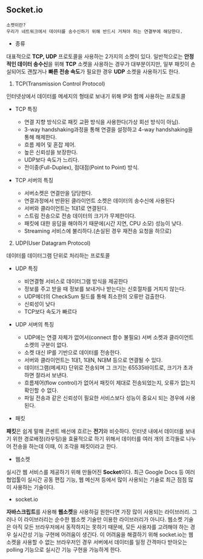 ##  Socket.io

```
소켓이란?
우리가 네트워크에서 데이터를 송수신하기 위해 반드시 거쳐야 하는 연결부에 해당한다.
```
- 종류

대표적으로 **TCP, UDP** 프로토콜을 사용하는 2가지의 소켓이 있다. 일반적으로는 **안정적인 데이터 송수신**을 위해 **TCP** 소켓을 사용하는 경우가 대부분이지만, 일부 패킷이 손실되어도 괜찮거나 **빠른 전송 속도**가 필요한 경우 **UDP** 소켓을 사용하기도 한다.

1. TCP(Transmission Control Protocol)

인터넷상에서 데이터를 메세지의 형태로 보내기 위해 IP와 함께 사용하는 프로토콜

* TCP 특징

  - 연결 지향 방식으로 패킷 교환 방식을 사용한다(가상 회선 방식이 아님).
  - 3-way handshaking과정을 통해 연결을 설정하고 4-way handshaking을 통해 해제한다.
  - 흐름 제어 및 혼잡 제어.
  - 높은 신뢰성을 보장한다.
  - UDP보다 속도가 느리다.
  - 전이중(Full-Duplex), 점대점(Point to Point) 방식.

* TCP 서버의 특징 
  - 서버소켓은 연결만을 담당한다.
  - 연결과정에서 반환된 클라이언트 소켓은 데이터의 송수신에 사용된다
  - 서버와 클라이언트는 1대1로 연결된다.
  - 스트림 전송으로 전송 데이터의 크기가 무제한이다.
  - 패킷에 대한 응답을 해야하기 때문에(시간 지연, CPU 소모) 성능이 낮다.
  - Streaming 서비스에 불리하다.(손실된 경우 재전송 요청을 하므로)

2. UDP(User Datagram Protocol)

데이터를 데이터그램 단위로 처리하는 프로토콜

* UDP 특징 
  - 비연결형 서비스로 데이터그램 방식을 제공한다
  - 정보를 주고 받을 때 정보를 보내거나 받는다는 신호절차를 거치지 않는다.
  - UDP헤더의 CheckSum 필드를 통해 최소한의 오류만 검출한다.
  - 신뢰성이 낮다
  - TCP보다 속도가 빠르다
 
* UDP 서버의 특징 
  - UDP에는 연결 자체가 없어서(connect 함수 불필요) 서버 소켓과 클라이언트 소켓의 구분이 없다.
  - 소켓 대신 IP를 기반으로 데이터를 전송한다.
  - 서버와 클라이언트는 1대1, 1대N, N대M 등으로 연결될 수 있다.
  - 데이터그램(메세지) 단위로 전송되며 그 크기는 65535바이트로, 크기가 초과하면 잘라서 보낸다.
  - 흐름제어(flow control)가 없어서 패킷이 제대로 전송되었는지, 오류가 없는지 확인할 수 없다.
  - 파일 전송과 같은 신뢰성이 필요한 서비스보다 성능이 중요시 되는 경우에 사용된다.



- 패킷
    
 **패킷**은 쉽게 말해 콘센트 배선에 흐르는 **전기**와 비슷하다. 인터넷 내에서 데이터를 보내기 위한 경로배정(라우팅)을 효율적으로 하기 위해서 데이터를 여러 개의 조각들로 나누어 전송을 하는데 이때, 이 조각을 패킷이라고 한다.
    
- 웹소켓
    
실시간 웹 서비스를 제공하기 위해 만들어진 **Socket**이다. 최근 Google Docs 등 여러 협업툴이 실시간 공동 편집 기능, 웹 메신저 등에서 많이 사용되는 기술로 최근 점점 많이 사용하는 기술이다.
   
- socket.io
    
**자바스크립트**를 사용해 **웹소켓**을 사용하길 원한다면 가장 많이 사용되는 라이브러리.
그러나 이 라이브러리는 순수한 웹소켓 기술만 이용한 라이브러리가 아니다. 웹소켓 기술은 아직 모든 브라우저에서 동작하지는 못하기 때문에, 모든 사용자를 고려해야 하는 경우 실시간성 기능 구현에 어려움이 생긴다. 이 어려움을 해결하기 위해 socket.io는 웹소켓을 사용할 수 없는 브라우저인 경우 서버에서 데이터를 일정 간격마다 받아오는 polling 기능으로 실시간 기능 구현을 가능하게 한다.
    
